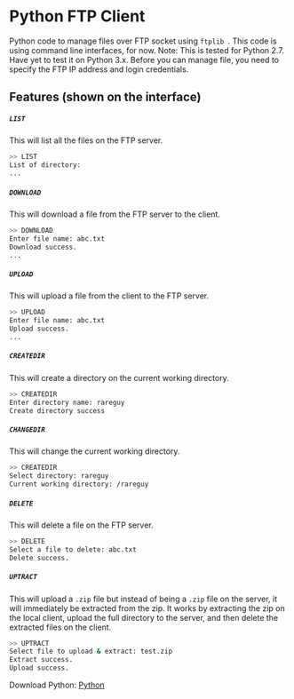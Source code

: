 # Python FTP Client

Python code to manage files over FTP socket using ```ftplib ```. This code is using command line interfaces, for now.
Note: This is tested for Python 2.7. Have yet to test it on Python 3.x.
Before you can manage file, you need to specify the FTP IP address and login credentials.

## Features (shown on the interface)
##### ```LIST```
This will list all the files on the FTP server.
```sh
>> LIST
List of directory:
...
```
##### ```DOWNLOAD```
This will download a file from the FTP server to the client.
```sh
>> DOWNLOAD
Enter file name: abc.txt
Download success.
...
```

##### ```UPLOAD```
This will upload a file from the client to the FTP server.
```sh
>> UPLOAD
Enter file name: abc.txt
Upload success.
...
```

##### ```CREATEDIR```
This will create a directory on the current working directory.
```sh
>> CREATEDIR
Enter directory name: rareguy
Create directory success
```

##### ```CHANGEDIR```
This will change the current working directory.
```sh
>> CREATEDIR
Select directory: rareguy
Current working directory: /rareguy
```

##### ```DELETE```
This will delete a file on the FTP server.
```sh
>> DELETE
Select a file to delete: abc.txt
Delete success.
```

##### ```UPTRACT```
This will upload a ```.zip``` file but instead of being a ```.zip``` file on the server, it will immediately be extracted from the zip. It works by extracting the zip on the local client, upload the full directory to the server, and then delete the extracted files on the client.
```sh
>> UPTRACT
Select file to upload & extract: test.zip
Extract success.
Upload success.
```

Download Python:
[Python]

[Python]: <https://www.python.org/downloads/>
